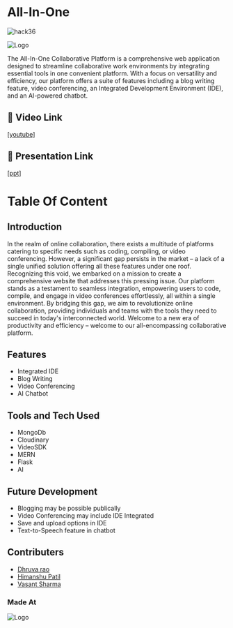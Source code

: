 #   All-In-One 





![hack36](https://i.postimg.cc/FFwvfkGk/built-at-hack36.png)

![Logo](https://media1.giphy.com/media/v1.Y2lkPTc5MGI3NjExMXdqazloMXQxZjIzb200bmt6ODkyYnlkZDluZDFmMm0xaXczMnEwZiZlcD12MV9pbnRlcm5hbF9naWZfYnlfaWQmY3Q9Zw/U4FkC2VqpeNRHjTDQ5/giphy.gif)

The All-In-One Collaborative Platform is a comprehensive web application designed to streamline collaborative work environments by integrating essential tools in one convenient platform. With a focus on versatility and efficiency, our platform offers a suite of features including a blog writing feature, video conferencing, an Integrated Development Environment (IDE), and an AI-powered chatbot.
## 🔗 Video Link
[[youtube]](https://www.youtube.com/watch?v=1RUjIwE0cqE)
## 🔗 Presentation Link
[[ppt]](https://www.linkedin.com/)



# Table Of Content

## Introduction

In the realm of online collaboration, there exists a multitude of platforms catering to specific needs such as coding, compiling, or video conferencing. However, a significant gap persists in the market – a lack of a single unified solution offering all these features under one roof. Recognizing this void, we embarked on a mission to create a comprehensive website that addresses this pressing issue. Our platform stands as a testament to seamless integration, empowering users to code, compile, and engage in video conferences effortlessly, all within a single environment. By bridging this gap, we aim to revolutionize online collaboration, providing individuals and teams with the tools they need to succeed in today's interconnected world. Welcome to a new era of productivity and efficiency – welcome to our all-encompassing collaborative platform.


## Features

- Integrated IDE
- Blog Writing
- Video Conferencing
- AI Chatbot

## Tools and Tech Used

- MongoDb
- Cloudinary
- VideoSDK
- MERN
- Flask
- AI

## Future Development

- Blogging may be possible publically
- Video Conferencing may include IDE Integrated
- Save and upload options in IDE
- Text-to-Speech feature in chatbot








## Contributers

- [Dhruva rao](https://github.com/DhruvaRao10/All_in_one_Collab)
- [Himanshu Patil](https://github.com/HimanshuPatil2003)
- [Vasant Sharma](https://github.com/sharmavasant)



### Made At

![Logo](https://i.postimg.cc/FFwvfkGk/built-at-hack36.png)

